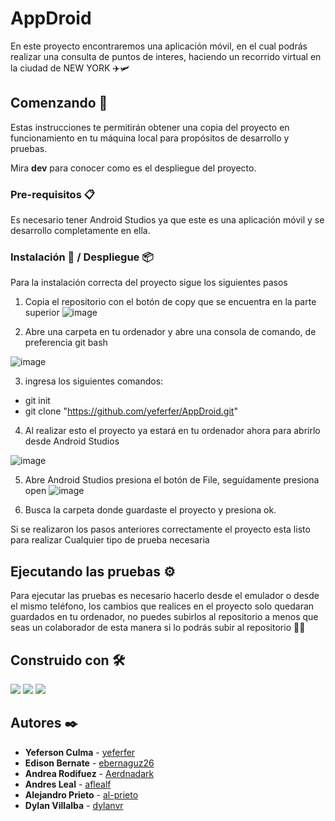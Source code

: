 # AppDroid 

En este proyecto encontraremos una aplicación móvil, en el cual podrás realizar una consulta de puntos de interes, haciendo un recorrido virtual en la ciudad de NEW YORK ✈️🛩️

## Comenzando 🚀

Estas instrucciones te permitirán obtener una copia del proyecto en funcionamiento en tu máquina local para propósitos de desarrollo y pruebas.

Mira **dev** para conocer como es el despliegue del proyecto.

### Pre-requisitos 📋

Es necesario tener Android Studios ya que este es una aplicación móvil y se desarrollo completamente en ella.

### Instalación 🔧 / Despliegue 📦

Para la instalación correcta del proyecto sigue los siguientes pasos

1. Copia el repositorio con el botón de copy que se encuentra en la parte superior ![image](https://user-images.githubusercontent.com/48194337/141156836-ea540c7f-2671-42d1-a941-86df4fd15697.png)

2. Abre una carpeta en tu ordenador y abre una consola de comando, de preferencia git bash

![image](https://user-images.githubusercontent.com/48194337/141157235-3d6264ab-333f-4656-9068-8014522192a2.png)  

3. ingresa los siguientes comandos:
  * git init
  * git clone "https://github.com/yeferfer/AppDroid.git"
  
4. Al realizar esto el proyecto ya estará en tu ordenador ahora para abrirlo desde Android Studios 

![image](https://user-images.githubusercontent.com/48194337/141157773-2a958c2d-eee9-44f6-a664-4562a5fba5c2.png)

5. Abre Android Studios presiona el botón de File, seguidamente presiona open ![image](https://user-images.githubusercontent.com/48194337/141155481-bf932317-b736-434c-a983-79ef4cc863e4.png)

6. Busca la carpeta donde guardaste el proyecto y presiona ok.

Si se realizaron los pasos anteriores correctamente el proyecto esta listo para realizar Cualquier tipo de prueba necesaria

## Ejecutando las pruebas ⚙️

Para ejecutar las pruebas es necesario hacerlo desde el emulador o desde el mismo teléfono, los cambios que realices en el proyecto solo quedaran guardados en tu ordenador, no puedes subirlos al repositorio a menos que seas un colaborador de esta manera si lo podrás subir al repositorio 🐱‍💻

## Construido con 🛠️

![](https://img.shields.io/static/v1?label=AndroidStudios&message=v4.1.1&color=orange&style=for-the-badge&logo=android) ![](https://img.shields.io/static/v1?label=Kotlin&message=v0.20.0&color=blue&style=for-the-badge&logo=kotlin) ![](https://img.shields.io/static/v1?label=MONGOBD&message=v4.0.8&color=green&style=for-the-badge&logo=mongodb)

## Autores ✒️

* **Yeferson Culma** - [yeferfer](https://github.com/yeferfer)
* **Edison Bernate** - [ebernaguz26](https://github.com/ebernaguz26)
* **Andrea Rodifuez** - [Aerdnadark](https://github.com/Aerdnadark)
* **Andres Leal** - [aflealf](https://github.com/aflealf)
* **Alejandro Prieto** - [al-prieto](https://github.com/al-prieto)
* **Dylan Villalba** - [dylanvr](https://github.com/dylanvr)
